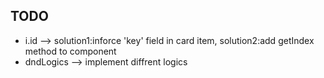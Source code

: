 ## TODO

* i.id --> 
solution1:inforce 'key' field in card item,
solution2:add getIndex method to component
* dndLogics --> implement diffrent logics
